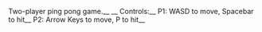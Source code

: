 Two-player ping pong game.__
__
Controls:__
P1: WASD to move, Spacebar to hit__
P2: Arrow Keys to move, P to hit__
